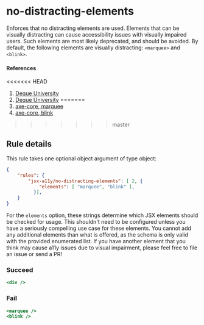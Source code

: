 # no-distracting-elements

Enforces that no distracting elements are used. Elements that can be visually distracting can cause accessibility issues with visually impaired users. Such elements are most likely deprecated, and should be avoided. By default, the following elements are visually distracting: `<marquee>` and `<blink>`.

#### References
<<<<<<< HEAD
1. [Deque University](https://dequeuniversity.com/rules/axe/1.1/marquee)
2. [Deque University](https://dequeuniversity.com/rules/axe/1.1/blink)
=======
1. [axe-core, marquee](https://dequeuniversity.com/rules/axe/3.2/marquee)
2. [axe-core, blink](https://dequeuniversity.com/rules/axe/3.2/blink)
>>>>>>> master

## Rule details

This rule takes one optional object argument of type object:

```json
{
    "rules": {
        "jsx-a11y/no-distracting-elements": [ 2, {
            "elements": [ "marquee", "blink" ],
          }],
    }
}
```

For the `elements` option, these strings determine which JSX elements should be checked for usage. This shouldn't need to be configured unless you have a seriously compelling use case for these elements. You cannot add any additional elements than what is offered, as the schema is only valid with the provided enumerated list. If you have another element that you think may cause a11y issues due to visual impairment, please feel free to file an issue or send a PR!

### Succeed
```jsx
<div />
```

### Fail
```jsx
<marquee />
<blink />
```
